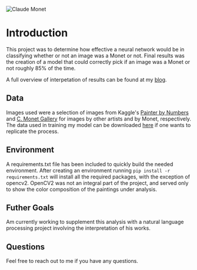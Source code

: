 ![Claude Monet](http://art-monet.com/image/1880/1885%20Self-Portrait%20with%20a%20Beret7.jpg)

# Introduction

This project was to determine how effective a neural network would be in classifying whether or not an image was a Monet or not. Final results was the creation of a model that could correctly pick if an image was a Monet or not roughly 85% of the time.

A full overview of interpetation of results can be found at my [blog](https://sambozek.github.io/capstone.html#capstone).

## Data

Images used were a selection of images from Kaggle's [Painter by Numbers](https://www.kaggle.com/c/painter-by-numbers) and [C. Monet Gallery](http://www.cmonetgallery.com/) for images by other artists and by Monet, respectively. The data used in training my model can be downloaded [here](https://drive.google.com/open?id=0B1wR-CWF6d0maTd1SFYwWXZZb0k) if one wants to replicate the process. 

## Environment

A requirements.txt file has been included to quickly build the needed environment. After creating an environment running `pip install -r requirements.txt` will install all the required packages, with the exception of opencv2. OpenCV2 was not an integral part of the project, and served only to show the color composition of the paintings under analysis.

## Futher Goals

Am currently working to supplement this analysis with a natural language processing project involving the interpretation of his works.

## Questions

Feel free to reach out to me if you have any questions.